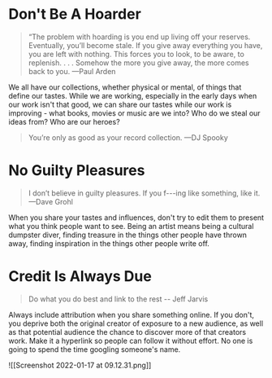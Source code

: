 # Don't Be A Hoarder
> “The problem with hoarding is you end up living off your reserves. Eventually, you’ll become stale. If you give away everything you have, you are left with nothing. This forces you to look, to be aware, to replenish. . . . Somehow the more you give away, the more comes back to you.
> —Paul Arden

We all have our collections, whether physical or mental, of things that define our tastes. While we are working, especially in the early days when our work isn't that good, we can share our tastes while our work is improving - what books, movies or music are we into? Who do we steal our ideas from? Who are our heroes?

> You’re only as good as your record collection.
> —DJ Spooky

# No Guilty Pleasures
> I don’t believe in guilty pleasures. If you f---ing like something, like it.
> —Dave Grohl

When you share your tastes and influences, don't try to edit them to present what you think people want to see. Being an artist means being a cultural dumpster diver, finding treasure in the things other people have thrown away, finding inspiration in the things other people write off.

# Credit Is Always Due
> Do what you do best and link to the rest
> -- Jeff Jarvis

Always include attribution when you share something online. If you don't, you deprive both the original creator of exposure to a new audience, as well as that potential audience the chance to discover more of that creators work. Make it a hyperlink so people can follow it without effort. No one is going to spend the time googling someone's name.

![[Screenshot 2022-01-17 at 09.12.31.png]]